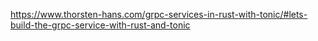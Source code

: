 https://www.thorsten-hans.com/grpc-services-in-rust-with-tonic/#lets-build-the-grpc-service-with-rust-and-tonic